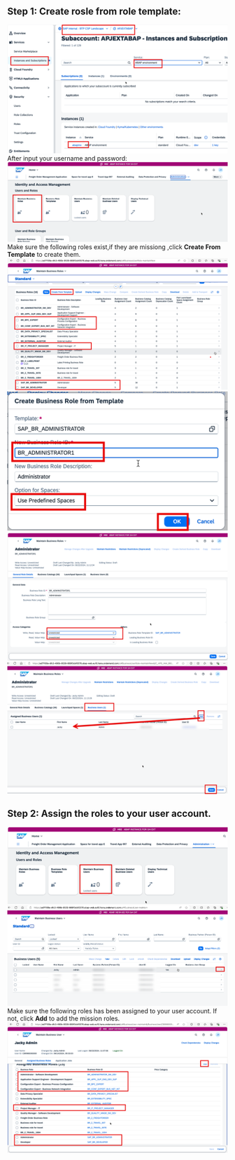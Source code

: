 ## Step 1: Create rosle from role template:
![alt text](image.png)
After input your username and password:
![alt text](image-1.png)
Make sure the following roles exist,if they are missiong ,click **Create From Template** to create them.
![alt text](image-2.png)
![alt text](image-4.png)
![alt text](image-5.png)
![alt text](image-6.png)

## Step 2: Assign the roles to your user account.
![alt text](image-3.png)
![alt text](image-7.png)
Make sure the following roles has been assigned to your user account. If not, click **Add** to add the mission roles.
![alt text](image-8.png)
